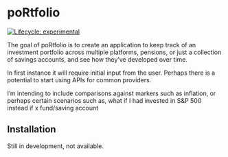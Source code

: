 
<!-- README.md is generated from README.Rmd. Please edit that file -->

# poRtfolio

<!-- badges: start -->

[![Lifecycle:
experimental](https://img.shields.io/badge/lifecycle-experimental-orange.svg)](https://lifecycle.r-lib.org/articles/stages.html#experimental)
<!-- badges: end -->

The goal of poRtfolio is to create an application to keep track of an
investment portfolio across multiple platforms, pensions, or just a
collection of savings accounts, and see how they’ve developed over time.

In first instance it will require initial input from the user. Perhaps
there is a potential to start using APIs for common providers.

I’m intending to include comparisons against markers such as inflation,
or perhaps certain scenarios such as, what if I had invested in S&P 500
instead if x fund/saving account

## Installation

Still in development, not available.
